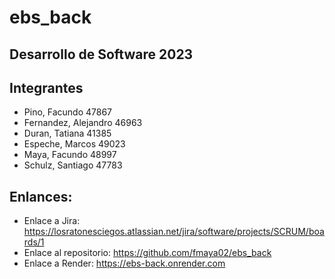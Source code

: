 # ebs_back

## Desarrollo de Software 2023

## Integrantes

* Pino, Facundo 47867
* Fernandez, Alejandro 46963 
* Duran, Tatiana 41385 
* Espeche, Marcos 49023 
* Maya, Facundo 48997 
* Schulz, Santiago 47783

## Enlances:

* Enlace a Jira: https://losratonesciegos.atlassian.net/jira/software/projects/SCRUM/boards/1
* Enlace al repositorio: https://github.com/fmaya02/ebs_back
* Enlace a Render: https://ebs-back.onrender.com

